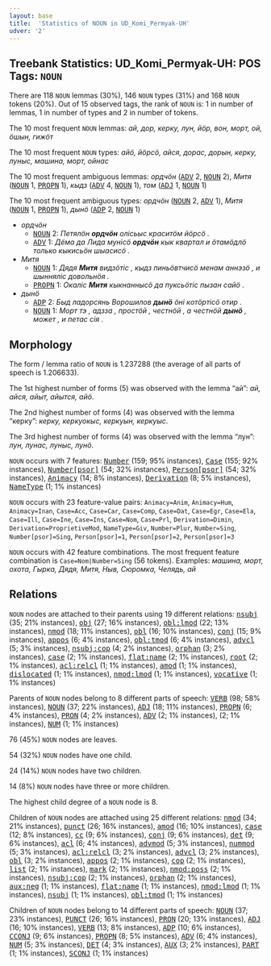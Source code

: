 ```yaml
---
layout: base
title:  'Statistics of NOUN in UD_Komi_Permyak-UH'
udver: '2'
---
```


## Treebank Statistics: UD_Komi_Permyak-UH: POS Tags: `NOUN`

There are 118 `NOUN` lemmas (30%), 146 `NOUN` types (31%) and 168 `NOUN` tokens (20%).
Out of 15 observed tags, the rank of `NOUN` is: 1 in number of lemmas, 1 in number of types and 2 in number of tokens.

The 10 most frequent `NOUN` lemmas: <em>ай, дор, керку, лун, йӧр, вон, морт, ой, ӧшын, гижӧт</em>

The 10 most frequent `NOUN` types:  <em>айӧ, йӧрсӧ, айся, дорас, дорын, керку, луныс, машина, морт, ойнас</em>

The 10 most frequent ambiguous lemmas: <em>ордчӧн</em> (<tt><a href="koi_uh-pos-ADV.html">ADV</a></tt> 2, <tt><a href="koi_uh-pos-NOUN.html">NOUN</a></tt> 2), <em>Митя</em> (<tt><a href="koi_uh-pos-NOUN.html">NOUN</a></tt> 1, <tt><a href="koi_uh-pos-PROPN.html">PROPN</a></tt> 1), <em>кыдз</em> (<tt><a href="koi_uh-pos-ADV.html">ADV</a></tt> 4, <tt><a href="koi_uh-pos-NOUN.html">NOUN</a></tt> 1), <em>том</em> (<tt><a href="koi_uh-pos-ADJ.html">ADJ</a></tt> 1, <tt><a href="koi_uh-pos-NOUN.html">NOUN</a></tt> 1)

The 10 most frequent ambiguous types:  <em>ордчӧн</em> (<tt><a href="koi_uh-pos-NOUN.html">NOUN</a></tt> 2, <tt><a href="koi_uh-pos-ADV.html">ADV</a></tt> 1), <em>Митя</em> (<tt><a href="koi_uh-pos-NOUN.html">NOUN</a></tt> 1, <tt><a href="koi_uh-pos-PROPN.html">PROPN</a></tt> 1), <em>дынӧ</em> (<tt><a href="koi_uh-pos-ADP.html">ADP</a></tt> 2, <tt><a href="koi_uh-pos-NOUN.html">NOUN</a></tt> 1)


* <em>ордчӧн</em>
  * <tt><a href="koi_uh-pos-NOUN.html">NOUN</a></tt> 2: <em>Петялӧн <b>ордчӧн</b> олісьыс краситӧм йӧрсӧ .</em>
  * <tt><a href="koi_uh-pos-ADV.html">ADV</a></tt> 1: <em>Дёма да Лида мунісӧ <b>ордчӧн</b> кык квартал и ӧтамӧдлӧ только кыкисьӧн шыасисӧ .</em>
* <em>Митя</em>
  * <tt><a href="koi_uh-pos-NOUN.html">NOUN</a></tt> 1: <em>Дядя <b>Митя</b> видзӧтіс , кыдз пиньӧвтчисӧ менам аннэзӧ , и шынняліс довольнӧя .</em>
  * <tt><a href="koi_uh-pos-PROPN.html">PROPN</a></tt> 1: <em>Окаліс <b>Митя</b> кыкнаннысӧ да пуксьӧтіс пызан сайӧ .</em>
* <em>дынӧ</em>
  * <tt><a href="koi_uh-pos-ADP.html">ADP</a></tt> 2: <em>Быд лaдopcянь Ворошилов <b>дынӧ</b> ӧні кoтӧpтіcӧ oтиp .</em>
  * <tt><a href="koi_uh-pos-NOUN.html">NOUN</a></tt> 1: <em>Морт тэ , адзза , простӧй , честнӧй , а честнӧй <b>дынӧ</b> , может , и петас сія .</em>

## Morphology

The form / lemma ratio of `NOUN` is 1.237288 (the average of all parts of speech is 1.206633).

The 1st highest number of forms (5) was observed with the lemma “ай”: <em>ай, айся, айыт, айытся, айӧ</em>.

The 2nd highest number of forms (4) was observed with the lemma “керку”: <em>керку, керкуокыс, керкуын, керкуыс</em>.

The 3rd highest number of forms (4) was observed with the lemma “лун”: <em>лун, лунас, луныс, лунӧ</em>.

`NOUN` occurs with 7 features: <tt><a href="koi_uh-feat-Number.html">Number</a></tt> (159; 95% instances), <tt><a href="koi_uh-feat-Case.html">Case</a></tt> (155; 92% instances), <tt><a href="koi_uh-feat-Number-psor.html">Number[psor]</a></tt> (54; 32% instances), <tt><a href="koi_uh-feat-Person-psor.html">Person[psor]</a></tt> (54; 32% instances), <tt><a href="koi_uh-feat-Animacy.html">Animacy</a></tt> (14; 8% instances), <tt><a href="koi_uh-feat-Derivation.html">Derivation</a></tt> (8; 5% instances), <tt><a href="koi_uh-feat-NameType.html">NameType</a></tt> (1; 1% instances)

`NOUN` occurs with 23 feature-value pairs: `Animacy=Anim`, `Animacy=Hum`, `Animacy=Inan`, `Case=Acc`, `Case=Car`, `Case=Comp`, `Case=Dat`, `Case=Egr`, `Case=Ela`, `Case=Ill`, `Case=Ine`, `Case=Ins`, `Case=Nom`, `Case=Prl`, `Derivation=Dimin`, `Derivation=ProprietiveMod`, `NameType=Giv`, `Number=Plur`, `Number=Sing`, `Number[psor]=Sing`, `Person[psor]=1`, `Person[psor]=2`, `Person[psor]=3`

`NOUN` occurs with 42 feature combinations.
The most frequent feature combination is `Case=Nom|Number=Sing` (56 tokens).
Examples: <em>машина, морт, охота, Гырка, Дядя, Митя, Ныв, Сюромка, Челядь, ай</em>


## Relations

`NOUN` nodes are attached to their parents using 19 different relations: <tt><a href="koi_uh-dep-nsubj.html">nsubj</a></tt> (35; 21% instances), <tt><a href="koi_uh-dep-obj.html">obj</a></tt> (27; 16% instances), <tt><a href="koi_uh-dep-obl-lmod.html">obl:lmod</a></tt> (22; 13% instances), <tt><a href="koi_uh-dep-nmod.html">nmod</a></tt> (18; 11% instances), <tt><a href="koi_uh-dep-obl.html">obl</a></tt> (16; 10% instances), <tt><a href="koi_uh-dep-conj.html">conj</a></tt> (15; 9% instances), <tt><a href="koi_uh-dep-appos.html">appos</a></tt> (6; 4% instances), <tt><a href="koi_uh-dep-obl-tmod.html">obl:tmod</a></tt> (6; 4% instances), <tt><a href="koi_uh-dep-advcl.html">advcl</a></tt> (5; 3% instances), <tt><a href="koi_uh-dep-nsubj-cop.html">nsubj:cop</a></tt> (4; 2% instances), <tt><a href="koi_uh-dep-orphan.html">orphan</a></tt> (3; 2% instances), <tt><a href="koi_uh-dep-case.html">case</a></tt> (2; 1% instances), <tt><a href="koi_uh-dep-flat-name.html">flat:name</a></tt> (2; 1% instances), <tt><a href="koi_uh-dep-root.html">root</a></tt> (2; 1% instances), <tt><a href="koi_uh-dep-acl-relcl.html">acl:relcl</a></tt> (1; 1% instances), <tt><a href="koi_uh-dep-amod.html">amod</a></tt> (1; 1% instances), <tt><a href="koi_uh-dep-dislocated.html">dislocated</a></tt> (1; 1% instances), <tt><a href="koi_uh-dep-nmod-lmod.html">nmod:lmod</a></tt> (1; 1% instances), <tt><a href="koi_uh-dep-vocative.html">vocative</a></tt> (1; 1% instances)

Parents of `NOUN` nodes belong to 8 different parts of speech: <tt><a href="koi_uh-pos-VERB.html">VERB</a></tt> (98; 58% instances), <tt><a href="koi_uh-pos-NOUN.html">NOUN</a></tt> (37; 22% instances), <tt><a href="koi_uh-pos-ADJ.html">ADJ</a></tt> (18; 11% instances), <tt><a href="koi_uh-pos-PROPN.html">PROPN</a></tt> (6; 4% instances), <tt><a href="koi_uh-pos-PRON.html">PRON</a></tt> (4; 2% instances), <tt><a href="koi_uh-pos-ADV.html">ADV</a></tt> (2; 1% instances),  (2; 1% instances), <tt><a href="koi_uh-pos-NUM.html">NUM</a></tt> (1; 1% instances)

76 (45%) `NOUN` nodes are leaves.

54 (32%) `NOUN` nodes have one child.

24 (14%) `NOUN` nodes have two children.

14 (8%) `NOUN` nodes have three or more children.

The highest child degree of a `NOUN` node is 8.

Children of `NOUN` nodes are attached using 25 different relations: <tt><a href="koi_uh-dep-nmod.html">nmod</a></tt> (34; 21% instances), <tt><a href="koi_uh-dep-punct.html">punct</a></tt> (26; 16% instances), <tt><a href="koi_uh-dep-amod.html">amod</a></tt> (16; 10% instances), <tt><a href="koi_uh-dep-case.html">case</a></tt> (12; 8% instances), <tt><a href="koi_uh-dep-cc.html">cc</a></tt> (9; 6% instances), <tt><a href="koi_uh-dep-conj.html">conj</a></tt> (9; 6% instances), <tt><a href="koi_uh-dep-det.html">det</a></tt> (9; 6% instances), <tt><a href="koi_uh-dep-acl.html">acl</a></tt> (6; 4% instances), <tt><a href="koi_uh-dep-advmod.html">advmod</a></tt> (5; 3% instances), <tt><a href="koi_uh-dep-nummod.html">nummod</a></tt> (5; 3% instances), <tt><a href="koi_uh-dep-acl-relcl.html">acl:relcl</a></tt> (3; 2% instances), <tt><a href="koi_uh-dep-advcl.html">advcl</a></tt> (3; 2% instances), <tt><a href="koi_uh-dep-obl.html">obl</a></tt> (3; 2% instances), <tt><a href="koi_uh-dep-appos.html">appos</a></tt> (2; 1% instances), <tt><a href="koi_uh-dep-cop.html">cop</a></tt> (2; 1% instances), <tt><a href="koi_uh-dep-list.html">list</a></tt> (2; 1% instances), <tt><a href="koi_uh-dep-mark.html">mark</a></tt> (2; 1% instances), <tt><a href="koi_uh-dep-nmod-poss.html">nmod:poss</a></tt> (2; 1% instances), <tt><a href="koi_uh-dep-nsubj-cop.html">nsubj:cop</a></tt> (2; 1% instances), <tt><a href="koi_uh-dep-orphan.html">orphan</a></tt> (2; 1% instances), <tt><a href="koi_uh-dep-aux-neg.html">aux:neg</a></tt> (1; 1% instances), <tt><a href="koi_uh-dep-flat-name.html">flat:name</a></tt> (1; 1% instances), <tt><a href="koi_uh-dep-nmod-lmod.html">nmod:lmod</a></tt> (1; 1% instances), <tt><a href="koi_uh-dep-nsubj.html">nsubj</a></tt> (1; 1% instances), <tt><a href="koi_uh-dep-obl-tmod.html">obl:tmod</a></tt> (1; 1% instances)

Children of `NOUN` nodes belong to 14 different parts of speech: <tt><a href="koi_uh-pos-NOUN.html">NOUN</a></tt> (37; 23% instances), <tt><a href="koi_uh-pos-PUNCT.html">PUNCT</a></tt> (26; 16% instances), <tt><a href="koi_uh-pos-PRON.html">PRON</a></tt> (20; 13% instances), <tt><a href="koi_uh-pos-ADJ.html">ADJ</a></tt> (16; 10% instances), <tt><a href="koi_uh-pos-VERB.html">VERB</a></tt> (13; 8% instances), <tt><a href="koi_uh-pos-ADP.html">ADP</a></tt> (10; 6% instances), <tt><a href="koi_uh-pos-CCONJ.html">CCONJ</a></tt> (9; 6% instances), <tt><a href="koi_uh-pos-PROPN.html">PROPN</a></tt> (8; 5% instances), <tt><a href="koi_uh-pos-ADV.html">ADV</a></tt> (6; 4% instances), <tt><a href="koi_uh-pos-NUM.html">NUM</a></tt> (5; 3% instances), <tt><a href="koi_uh-pos-DET.html">DET</a></tt> (4; 3% instances), <tt><a href="koi_uh-pos-AUX.html">AUX</a></tt> (3; 2% instances), <tt><a href="koi_uh-pos-PART.html">PART</a></tt> (1; 1% instances), <tt><a href="koi_uh-pos-SCONJ.html">SCONJ</a></tt> (1; 1% instances)

